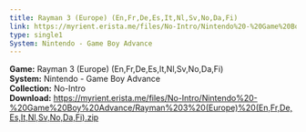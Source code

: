 ```yaml
---
title: Rayman 3 (Europe) (En,Fr,De,Es,It,Nl,Sv,No,Da,Fi)
link: https://myrient.erista.me/files/No-Intro/Nintendo%20-%20Game%20Boy%20Advance/Rayman%203%20(Europe)%20(En,Fr,De,Es,It,Nl,Sv,No,Da,Fi).zip
type: single1
System: Nintendo - Game Boy Advance
---
```

<b>Game:</b> Rayman 3 (Europe) (En,Fr,De,Es,It,Nl,Sv,No,Da,Fi)<br>
<b>System:</b> Nintendo - Game Boy Advance<br>
<b>Collection:</b> No-Intro<br>
<b>Download:</b> https://myrient.erista.me/files/No-Intro/Nintendo%20-%20Game%20Boy%20Advance/Rayman%203%20(Europe)%20(En,Fr,De,Es,It,Nl,Sv,No,Da,Fi).zip